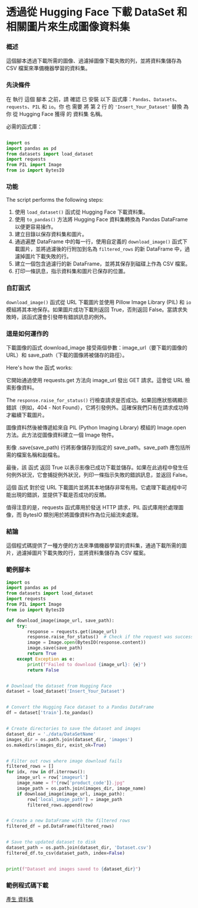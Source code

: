 ﻿# 透過從 Hugging Face 下載 DataSet 和相關圖片來生成圖像資料集

### 概述

這個腳本透過下載所需的圖像、過濾掉圖像下載失敗的列，並將資料集儲存為 CSV 檔案來準備機器學習的資料集。

### 先決條件

在 執行 這個 腳本 之前，請 確認 已 安裝 以下 函式庫：`Pandas`、`Datasets`、`requests`、`PIL` 和 `io`。你 也 需要 將 第 2 行 的 `'Insert_Your_Dataset'` 替換 為 你 從 Hugging Face 獲得 的 資料集 名稱。

必需的函式庫：

```python

import os
import pandas as pd
from datasets import load_dataset
import requests
from PIL import Image
from io import BytesIO
```

### 功能

The script performs the following steps:

1. 使用 `load_dataset()` 函式從 Hugging Face 下載資料集。
2. 使用 `to_pandas()` 方法將 Hugging Face 資料集轉換為 Pandas DataFrame 以便更容易操作。
3. 建立目錄以保存資料集和圖片。
4. 通過遍歷 DataFrame 中的每一行，使用自定義的 `download_image()` 函式下載圖片，並將過濾後的行附加到名為 `filtered_rows` 的新 DataFrame 中，過濾掉圖片下載失敗的行。
5. 建立一個包含過濾行的新 DataFrame，並將其保存到磁碟上作為 CSV 檔案。
6. 打印一條訊息，指示資料集和圖片已保存的位置。

### 自訂函式

`download_image()` 函式從 URL 下載圖片並使用 Pillow Image Library (PIL) 和 `io` 模組將其本地保存。如果圖片成功下載則返回 True，否則返回 False。當請求失敗時，該函式還會引發帶有錯誤訊息的例外。

### 這是如何運作的

下載圖像的函式 download_image 接受兩個參數：image_url（要下載的圖像的 URL）和 save_path（下載的圖像將被儲存的路徑）。

Here's how the 函式 works:

它開始通過使用 requests.get 方法向 image_url 發出 GET 請求。這會從 URL 檢索影像資料。

The `response.raise_for_status()` 行檢查請求是否成功。如果回應狀態碼顯示錯誤（例如，404 - Not Found），它將引發例外。這確保我們只有在請求成功時才繼續下載圖片。

圖像資料然後被傳遞給來自 PIL (Python Imaging Library) 模組的 Image.open 方法。此方法從圖像資料建立一個 Image 物件。

影像 .save(save_path) 行將影像儲存到指定的 save_path。save_path 應包括所需的檔案名稱和副檔名。

最後，該 函式 返回 True 以表示影像已成功下載並儲存。如果在此過程中發生任何例外狀況，它會捕捉例外狀況，列印一條指示失敗的錯誤訊息，並返回 False。

這個 函式 對於從 URL 下載圖片並將其本地儲存非常有用。它處理下載過程中可能出現的錯誤，並提供下載是否成功的反饋。

值得注意的是，requests 函式庫用於發送 HTTP 請求，PIL 函式庫用於處理圖像，而 BytesIO 類別用於將圖像資料作為位元組流來處理。

### 結論

這個程式碼提供了一種方便的方法來準備機器學習的資料集，通過下載所需的圖片，過濾掉圖片下載失敗的行，並將資料集儲存為 CSV 檔案。

### 範例腳本

```python
import os
import pandas as pd
from datasets import load_dataset
import requests
from PIL import Image
from io import BytesIO

def download_image(image_url, save_path):
    try:
        response = requests.get(image_url)
        response.raise_for_status()  # Check if the request was successful
        image = Image.open(BytesIO(response.content))
        image.save(save_path)
        return True
    except Exception as e:
        print(f"Failed to download {image_url}: {e}")
        return False


# Download the dataset from Hugging Face
dataset = load_dataset('Insert_Your_Dataset')


# Convert the Hugging Face dataset to a Pandas DataFrame
df = dataset['train'].to_pandas()


# Create directories to save the dataset and images
dataset_dir = './data/DataSetName'
images_dir = os.path.join(dataset_dir, 'images')
os.makedirs(images_dir, exist_ok=True)


# Filter out rows where image download fails
filtered_rows = []
for idx, row in df.iterrows():
    image_url = row['imageurl']
    image_name = f"{row['product_code']}.jpg"
    image_path = os.path.join(images_dir, image_name)
    if download_image(image_url, image_path):
        row['local_image_path'] = image_path
        filtered_rows.append(row)


# Create a new DataFrame with the filtered rows
filtered_df = pd.DataFrame(filtered_rows)


# Save the updated dataset to disk
dataset_path = os.path.join(dataset_dir, 'Dataset.csv')
filtered_df.to_csv(dataset_path, index=False)


print(f"Dataset and images saved to {dataset_dir}")
```

### 範例程式碼下載

[產生 資料集](../../code/04.Finetuning/generate_dataset.py)


